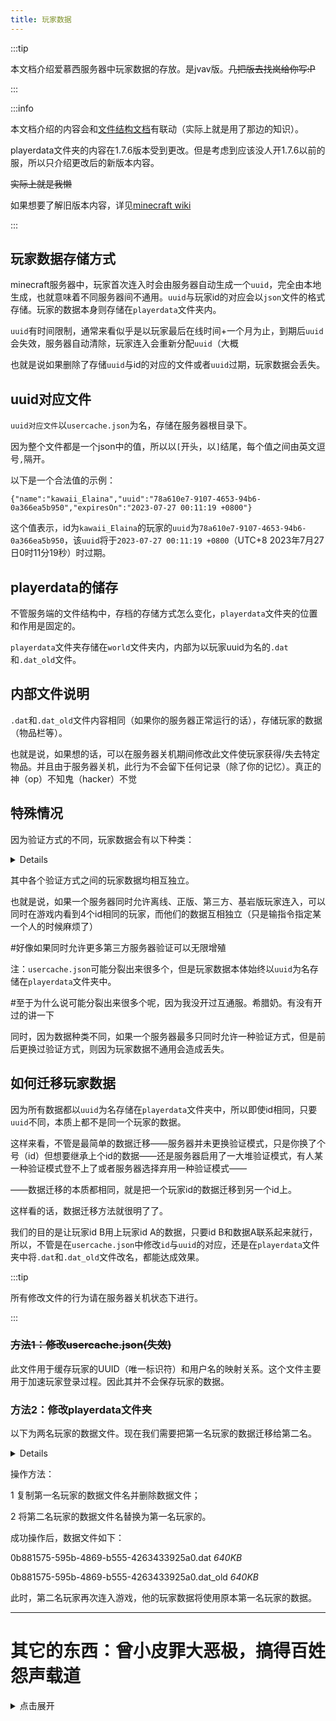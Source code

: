```yaml
---
title: 玩家数据
---
```


:::tip

本文档介绍爱慕西服务器中玩家数据的存放。是jvav版。~~几把版去找岚给你写:P~~

:::

:::info

本文档介绍的内容会和[文件结构文档](7-filestructure.md)有联动（实际上就是用了那边的知识）。

playerdata文件夹的内容在1.7.6版本受到更改。但是考虑到应该没人开1.7.6以前的服，所以只介绍更改后的新版本内容。

~~实际上就是我懒~~

如果想要了解旧版本内容，详见[minecraft wiki](https://zh.minecraft.wiki/w/Java%E7%89%88%E4%B8%96%E7%95%8C%E6%A0%BC%E5%BC%8F)

:::

## 玩家数据存储方式

minecraft服务器中，玩家首次连入时会由服务器自动生成一个`uuid`，完全由本地生成，也就意味着不同服务器间不通用。`uuid`与玩家id的对应会以`json`文件的格式存储。玩家的数据本身则存储在`playerdata`文件夹内。

`uuid`有时间限制，通常来看似乎是以玩家最后在线时间+一个月为止，到期后`uuid`会失效，服务器自动清除，玩家连入会重新分配`uuid`（大概

也就是说如果删除了存储`uuid`与id的对应的文件或者`uuid`过期，玩家数据会丢失。

## uuid对应文件

`uuid对应文件`以`usercache.json`为名，存储在服务器根目录下。

因为整个文件都是一个json中的值，所以以`[`开头，以`]`结尾，每个值之间由英文逗号`,`隔开。

以下是一个合法值的示例：

```
{"name":"kawaii_Elaina","uuid":"78a610e7-9107-4653-94b6-0a366ea5b950","expiresOn":"2023-07-27 00:11:19 +0800"}
```

这个值表示，id为`kawaii_Elaina`的玩家的`uuid`为`78a610e7-9107-4653-94b6-0a366ea5b950`，该`uuid`将于`2023-07-27 00:11:19 +0800`（UTC+8 2023年7月27日0时11分19秒）时过期。

## playerdata的储存

不管服务端的文件结构中，存档的存储方式怎么变化，`playerdata`文件夹的位置和作用是固定的。

`playerdata`文件夹存储在`world`文件夹内，内部为以玩家uuid为名的`.dat`和`.dat_old`文件。

## 内部文件说明

`.dat`和`.dat_old`文件内容相同（如果你的服务器正常运行的话），存储玩家的数据（物品栏等）。

也就是说，如果想的话，可以在服务器关机期间修改此文件使玩家获得/失去特定物品。并且由于服务器关机，此行为不会留下任何记录（除了你的记忆）。真正的神（op）不知鬼（hacker）不觉

## 特殊情况

因为验证方式的不同，玩家数据会有以下种类：

<details>

  离线验证

  正版验证

  第三方服务器验证

  （互通服）间歇泉插件写入

</details>

其中各个验证方式之间的玩家数据均相互独立。

  也就是说，如果一个服务器同时允许离线、正版、第三方、基岩版玩家连入，可以同时在游戏内看到4个id相同的玩家，而他们的数据互相独立（只是输指令指定某一个人的时候麻烦了）

  #好像如果同时允许更多第三方服务器验证可以无限增殖

  注：`usercache.json`可能分裂出来很多个，但是玩家数据本体始终以`uuid`为名存储在`playerdata`文件夹中。

  #至于为什么说可能分裂出来很多个呢，因为我没开过互通服。希腊奶。有没有开过的讲一下

同时，因为数据种类不同，如果一个服务器最多只同时允许一种验证方式，但是前后更换过验证方式，则因为玩家数据不通用会造成丢失。

## 如何迁移玩家数据

因为所有数据都以`uuid`为名存储在`playerdata`文件夹中，所以即使id相同，只要`uuid`不同，本质上都不是同一个玩家的数据。

这样来看，不管是最简单的数据迁移——服务器并未更换验证模式，只是你换了个号（id）但想要继承上个id的数据——还是服务器启用了一大堆验证模式，有人某一种验证模式登不上了或者服务器选择弃用一种验证模式——

——数据迁移的本质都相同，就是把一个玩家id的数据迁移到另一个id上。

这样看的话，数据迁移方法就很明了了。

我们的目的是让玩家id B用上玩家id A的数据，只要id B和数据A联系起来就行，所以，不管是在`usercache.json`中修改`id`与`uuid`的对应，还是在`playerdata`文件夹中将`.dat`和`.dat_old`文件改名，都能达成效果。

:::tip

所有修改文件的行为请在服务器关机状态下进行。

:::

### ~~方法1：修改usercache.json(失效)~~

此文件用于缓存玩家的UUID（唯一标识符）和用户名的映射关系。这个文件主要用于加速玩家登录过程。因此其并不会保存玩家的数据。

<!--你问我方法A去哪了？不知道（逃>-->

<!-- 以下是原本的`usercache.json`中的一段数据，我们需要把玩家id为`kawaii_Elaina`的数据迁移给`Twelve_eight`。

```
{"name":"kawaii_Elaina","uuid":"78a610e7-9107-4653-94b6-0a366ea5b950","expiresOn":"2023-12-27 00:11:19 +0800"},{"name":"Twelve_eight","uuid":"0b881575-595b-4869-b555-4263433925a0","expiresOn":"2023-12-25 13:32:10 +0800"}
```

<details>

  1 复制下`kawaii_Elaina`的`uuid`，为`78a610e7-9107-4653-94b6-0a366ea5b950`；

  2 找到`Twelve_eight`的`uuid`，为`0b881575-595b-4869-b555-4263433925a0`，将它替换为`kawaii_Elaina`的`uuid`，即`78a610e7-9107-4653-94b6-0a366ea5b950`；

  3 整个删除原本`kawaii_Elaina`的值，即`{"name":"kawaii_Elaina","uuid":"78a610e7-9107-4653-94b6-0a366ea5b950","expiresOn":"2023-12-27 00:11:19 +0800"}`；

  4 如果有多余的`,`记得删去。

</details>

修改后，该数据如下：

```
{"name":"Twelve_eight","uuid":"78a610e7-9107-4653-94b6-0a366ea5b950","expiresOn":"2023-12-25 13:32:10 +0800"}
```

此时，玩家id为`Twelve_eight`的玩家再次连入游戏，他的玩家数据将使用原本`kawaii_Elaina`的数据。 -->

### 方法2：修改playerdata文件夹

以下为两名玩家的数据文件。现在我们需要把第一名玩家的数据迁移给第二名。

<details>

  78a610e7-9107-4653-94b6-0a366ea5b950.dat  *640KB*

  78a610e7-9107-4653-94b6-0a366ea5b950.dat_old  *640KB*

  0b881575-595b-4869-b555-4263433925a0.dat  *120KB*

  0b881575-595b-4869-b555-4263433925a0.dat_old  *120KB*

</details>

操作方法：

  1 复制第一名玩家的数据文件名并删除数据文件；

  2 将第二名玩家的数据文件名替换为第一名玩家的。

成功操作后，数据文件如下：

  0b881575-595b-4869-b555-4263433925a0.dat  *640KB*

  0b881575-595b-4869-b555-4263433925a0.dat_old  *640KB*

此时，第二名玩家再次连入游戏，他的玩家数据将使用原本第一名玩家的数据。

-----

# 其它的东西：曾小皮罪大恶极，搞得百姓怨声载道

<details>
  <summary>
    点击展开
  </summary>

:::info

大家好啊我是Twelve_eight，今天来点大家想看的东西啊

我们需要坚决反抗[曾小皮](https://space.bilibili.com/481298570)在各个平台对于自由新埔番运动的围剿！

以下是曾小皮的罪证。请各位朋友们看一看，什么是babe无耻的行径！

冰瘾犯了，老想在文档里加硅胶跳脸。[哇袄！](https://space.bilibili.com/1976532950)

<details>
  <summary>
    点击展开图片
  </summary>

![zeruo!](/img/pages/xiangzengxiaopixuanzhan.png)

</details>

:::

</details>
